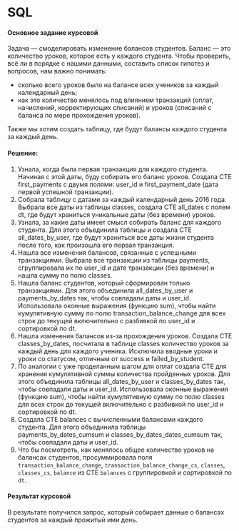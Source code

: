 # SQL

#### Основное задание курсовой

Задача — смоделировать изменение балансов студентов. Баланс — это количество уроков, которое есть у каждого студента. 
Чтобы проверить, всё ли в порядке с нашими данными, составить список гипотез и вопросов, нам важно понимать: 

- сколько всего уроков было на балансе всех учеников за каждый календарный день;
- как это количество менялось под влиянием транзакций (оплат, начислений, корректирующих списаний) и уроков (списаний с баланса по мере прохождения уроков).

Также мы хотим создать таблицу, где будут балансы каждого студента за каждый день.

#### Решение:

1. Узнала, когда была первая транзакция для каждого студента. Начиная с этой даты, буду собирать его баланс уроков. 
Создала CTE first_payments с двумя полями: user_id и first_payment_date (дата первой успешной транзакции). 
2. Собрала таблицу с датами за каждый календарный день 2016 года. Выбрала все даты из таблицы classes, создала CTE all_dates с полем dt,
   где будут храниться уникальные даты (без времени) уроков. 
3. Узнала, за какие даты имеет смысл собирать баланс для каждого студента. Для этого объединила таблицы и создала CTE all_dates_by_user,
   где будут храниться все даты жизни студента после того, как произошла его первая транзакция. 
4. Нашла все изменения балансов, связанные с успешными транзакциями. Выбрала все транзакции из таблицы payments, сгруппировала их по user_id и
   дате транзакции (без времени) и нашла сумму по полю classes.
5. Нашла баланс студентов, который сформирован только транзакциями. Для этого объединила all_dates_by_user и payments_by_dates так, чтобы совпадали даты
   и user_id. Использовала оконные выражения (функцию sum), чтобы найти кумулятивную сумму по полю transaction_balance_change для всех строк до текущей
   включительно с разбивкой по user_id и сортировкой по dt. 
6. Нашла изменения балансов из-за прохождения уроков. Создала CTE classes_by_dates, посчитала в таблице classes количество уроков за каждый день
   для каждого ученика. Исключила вводные уроки и уроки со статусом, отличным от success и failed_by_student.
7. По аналогии с уже проделанным шагом для оплат создала CTE для хранения кумулятивной суммы количества пройденных уроков. 
   Для этого объединила таблицы all_dates_by_user и classes_by_dates так, чтобы совпадали даты и user_id. Использовала оконные выражения (функцию sum),
   чтобы найти кумулятивную сумму по полю classes для всех строк до текущей включительно с разбивкой по user_id и сортировкой по dt. 
8. Создала CTE balances с вычисленными балансами каждого студента. Для этого объединила таблицы payments_by_dates_cumsum и classes_by_dates_dates_cumsum
   так, чтобы совпадали даты и user_id.
9. Что бы посмотреть, как менялось общее количество уроков на балансах студентов, просуммировала поля `transaction_balance_change`,
   `transaction_balance_change_cs`, `classes`, `classes_cs`, `balance` из CTE `balances` с группировкой и сортировкой по `dt`.

#### Результат курсовой

В результате получился запрос, который собирает данные о балансах студентов за каждый прожитый ими день.
